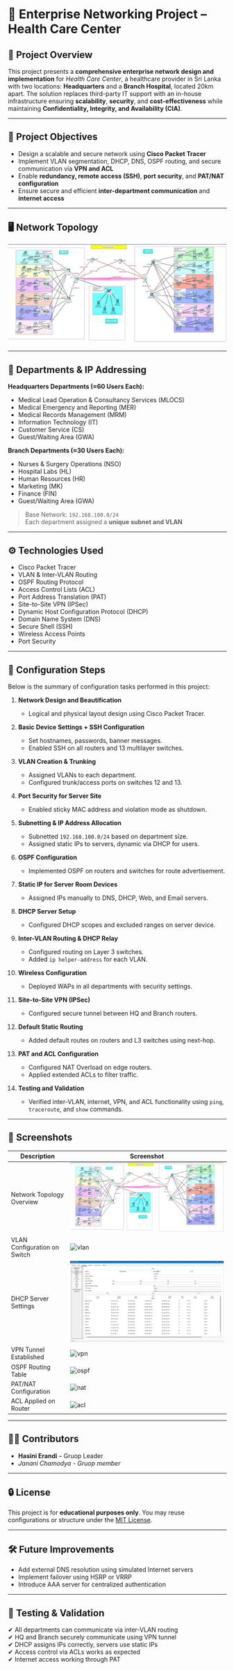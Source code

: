 # 🏥 Enterprise Networking Project  –  Health Care Center

## 📘 Project Overview

This project presents a **comprehensive enterprise network design and implementation** for *Health Care Center*, a healthcare provider in Sri Lanka with two locations: **Headquarters** and a **Branch Hospital**, located 20km apart. The solution replaces third-party IT support with an in-house infrastructure ensuring **scalability**, **security**, and **cost-effectiveness** while maintaining **Confidentiality, Integrity, and Availability (CIA)**.

---

## 🧩 Project Objectives

- Design a scalable and secure network using **Cisco Packet Tracer**
- Implement VLAN segmentation, DHCP, DNS, OSPF routing, and secure communication via **VPN and ACL**
- Enable **redundancy, remote access (SSH)**, **port security**, and **PAT/NAT configuration**
- Ensure secure and efficient **inter-department communication** and **internet access**

---

## 🖥️ Network Topology



![Network Topology Screenshot](https://github.com/hehsilva/Enterprise_Network_project/blob/e1148331dc16441f5b4c107feb16ecc9c59f5492/Network%20Topology.jpg)

---

## 🏢 Departments & IP Addressing

**Headquarters Departments (≈60 Users Each):**
- Medical Lead Operation & Consultancy Services (MLOCS)
- Medical Emergency and Reporting (MER)
- Medical Records Management (MRM)
- Information Technology (IT)
- Customer Service (CS)
- Guest/Waiting Area (GWA)

**Branch Departments (≈30 Users Each):**
- Nurses & Surgery Operations (NSO)
- Hospital Labs (HL)
- Human Resources (HR)
- Marketing (MK)
- Finance (FIN)
- Guest/Waiting Area (GWA)

> Base Network: `192.168.100.0/24`  
> Each department assigned a **unique subnet and VLAN**

---

## ⚙️ Technologies Used

- Cisco Packet Tracer
- VLAN & Inter-VLAN Routing
- OSPF Routing Protocol
- Access Control Lists (ACL)
- Port Address Translation (PAT)
- Site-to-Site VPN (IPSec)
- Dynamic Host Configuration Protocol (DHCP)
- Domain Name System (DNS)
- Secure Shell (SSH)
- Wireless Access Points
- Port Security

---

## 🔧 Configuration Steps

Below is the summary of configuration tasks performed in this project:

1. **Network Design and Beautification**  
   - Logical and physical layout design using Cisco Packet Tracer.

2. **Basic Device Settings + SSH Configuration**  
   - Set hostnames, passwords, banner messages.  
   - Enabled SSH on all routers and 13 multilayer switches.

3. **VLAN Creation & Trunking**  
   - Assigned VLANs to each department.  
   - Configured trunk/access ports on switches 12 and 13.

4. **Port Security for Server Site**  
   - Enabled sticky MAC address and violation mode as shutdown.

5. **Subnetting & IP Address Allocation**  
   - Subnetted `192.168.100.0/24` based on department size.  
   - Assigned static IPs to servers, dynamic via DHCP for users.

6. **OSPF Configuration**  
   - Implemented OSPF on routers and switches for route advertisement.

7. **Static IP for Server Room Devices**  
   - Assigned IPs manually to DNS, DHCP, Web, and Email servers.

8. **DHCP Server Setup**  
   - Configured DHCP scopes and excluded ranges on server device.

9. **Inter-VLAN Routing & DHCP Relay**  
   - Configured routing on Layer 3 switches.  
   - Added `ip helper-address` for each VLAN.

10. **Wireless Configuration**  
    - Deployed WAPs in all departments with security settings.

11. **Site-to-Site VPN (IPSec)**  
    - Configured secure tunnel between HQ and Branch routers.

12. **Default Static Routing**  
    - Added default routes on routers and L3 switches using next-hop.

13. **PAT and ACL Configuration**  
    - Configured NAT Overload on edge routers.  
    - Applied extended ACLs to filter traffic.

14. **Testing and Validation**  
    - Verified inter-VLAN, internet, VPN, and ACL functionality using `ping`, `traceroute`, and `show` commands.

---

## 📸 Screenshots

| Description                         | Screenshot |
|-------------------------------------|------------|
| Network Topology Overview           | ![topo](https://github.com/hehsilva/Enterprise_Network_project/blob/e1148331dc16441f5b4c107feb16ecc9c59f5492/Network%20Topology.jpg) |
| VLAN Configuration on Switch        | ![vlan]() |
| DHCP Server Settings                | ![dhcp](https://github.com/hehsilva/Enterprise_Network_project/blob/ffa9c6b0bc78207496c171c15e9b873f43b824da/Images/dhcp.jpg) |
| VPN Tunnel Established              | ![vpn](screenshots/vpn_status.png) |
| OSPF Routing Table                  | ![ospf](screenshots/ospf_routing.png) |
| PAT/NAT Configuration               | ![nat](screenshots/pat_config.png) |
| ACL Applied on Router               | ![acl](screenshots/acl_config.png) |



---

## 👨‍💼 Contributors

- **Hasini Erandi** – Gruop Leader   
- *Janani Chamodya - Gruop member*

---

## 🔒 License

This project is for **educational purposes only**. You may reuse configurations or structure under the [MIT License](LICENSE).

---

## 🛠 Future Improvements

- Add external DNS resolution using simulated Internet servers
- Implement failover using HSRP or VRRP
- Introduce AAA server for centralized authentication

---

## 🧪 Testing & Validation

✔ All departments can communicate via inter-VLAN routing  
✔ HQ and Branch securely communicate using VPN tunnel  
✔ DHCP assigns IPs correctly, servers use static IPs  
✔ Access control via ACLs works as expected  
✔ Internet access working through PAT





